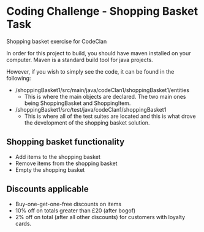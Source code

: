 # Coding Challenge - Shopping Basket Task
Shopping basket exercise for CodeClan

In order for this project to build, you should have maven installed on your computer. 
Maven is a standard build tool for java projects.

However, if you wish to simply see the code, it can be found in the following:

* /shoppingBasket1/src/main/java/codeClan1/shoppingBasket1/entities
  * This is where the main objects are declared. The two main ones being ShoppingBasket and ShoppingItem.
* /shoppingBasket1/src/test/java/codeClan1/shoppingBasket1
  * This is where all of the test suites are located and this is what drove the development of the shopping basket solution.
 

## Shopping basket functionality
* Add items to the shopping basket
* Remove items from the shopping basket
* Empty the shopping basket

## Discounts applicable
* Buy-one-get-one-free discounts on items
* 10% off on totals greater than £20 (after bogof)
* 2% off on total (after all other discounts) for customers with loyalty cards.
